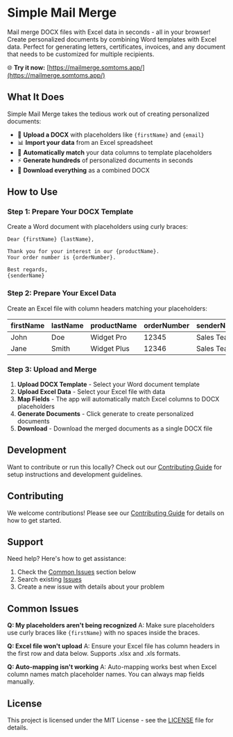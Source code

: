 # Simple Mail Merge

Mail merge DOCX files with Excel data in seconds - all in your browser!
Create personalized documents by combining Word templates with Excel data. Perfect for generating letters, certificates, invoices, and any document that needs to be customized for multiple recipients.

🌐 **Try it now:** [https://mailmerge.somtoms.app/](https://mailmerge.somtoms.app/)

## What It Does

Simple Mail Merge takes the tedious work out of creating personalized documents:

- 📄 **Upload a DOCX** with placeholders like `{firstName}` and `{email}`
- 📊 **Import your data** from an Excel spreadsheet
- 🎯 **Automatically match** your data columns to template placeholders
- ⚡ **Generate hundreds** of personalized documents in seconds
- 💾 **Download everything** as a combined DOCX

## How to Use

### Step 1: Prepare Your DOCX Template

Create a Word document with placeholders using curly braces:

```text
Dear {firstName} {lastName},

Thank you for your interest in our {productName}.
Your order number is {orderNumber}.

Best regards,
{senderName}
```

### Step 2: Prepare Your Excel Data

Create an Excel file with column headers matching your placeholders:

| firstName | lastName | productName | orderNumber | senderName |
|-----------|----------|-------------|-------------|------------|
| John      | Doe      | Widget Pro  | 12345       | Sales Team |
| Jane      | Smith    | Widget Plus | 12346       | Sales Team |

### Step 3: Upload and Merge

1. **Upload DOCX Template** - Select your Word document template
2. **Upload Excel Data** - Select your Excel file with data
3. **Map Fields** - The app will automatically match Excel columns to DOCX placeholders
4. **Generate Documents** - Click generate to create personalized documents
5. **Download** - Download the merged documents as a single DOCX file

## Development

Want to contribute or run this locally? Check out our [Contributing Guide](CONTRIBUTING.md) for setup instructions and development guidelines.

## Contributing

We welcome contributions! Please see our [Contributing Guide](CONTRIBUTING.md) for details on how to get started.

## Support

Need help? Here's how to get assistance:

1. Check the [Common Issues](#common-issues) section below
2. Search existing [Issues](https://github.com/yourusername/simple-mailmerge/issues)
3. Create a new issue with details about your problem

## Common Issues

**Q: My placeholders aren't being recognized**
A: Make sure placeholders use curly braces like `{firstName}` with no spaces inside the braces.

**Q: Excel file won't upload**
A: Ensure your Excel file has column headers in the first row and data below. Supports .xlsx and .xls formats.

**Q: Auto-mapping isn't working**
A: Auto-mapping works best when Excel column names match placeholder names. You can always map fields manually.

## License

This project is licensed under the MIT License - see the [LICENSE](LICENSE) file for details.
